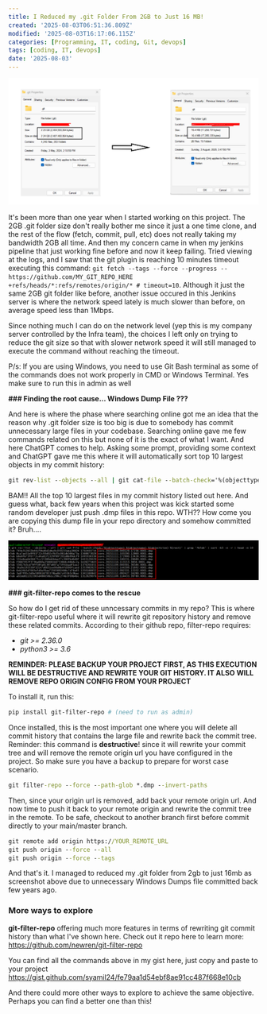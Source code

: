 ```yaml
---
title: I Reduced my .git Folder From 2GB to Just 16 MB!
created: '2025-08-03T06:51:36.809Z'
modified: '2025-08-03T16:17:06.115Z'
categories: [Programming, IT, coding, Git, devops]
tags: [coding, IT, devops]
date: '2025-08-03'
---
```


![Desktop View](/assets/git-size-reduce/git3.png)

It's been more than one year when I started working on this project. The 2GB .git folder size don't really bother me since it just a one time clone, and the rest of the flow (fetch, commit, pull, etc) does not really taking my bandwidth 2GB all time. And then my concern came in when my jenkins pipeline that just working fine before and now it keep failing. Tried viewing at the logs, and I saw that the git plugin is reaching 10 minutes timeout executing this command: `git fetch --tags --force --progress -- https://github.com/MY_GIT_REPO_HERE +refs/heads/*:refs/remotes/origin/* # timeout=10`. Although it just the same 2GB git folder like before, another issue occured in this Jenkins server is where the network speed lately is much slower than before, on average speed less than 1Mbps.

Since nothing much I can do on the network level (yep this is my company server controlled by the Infra team), the choices I left only on trying to reduce the git size so that with slower network speed it will still managed to execute the command without reaching the timeout.

P/s: If you are using Windows, you need to use Git Bash terminal as some of the commands does not work properly in CMD or Windows Terminal. Yes make sure to run this in admin as well

**### Finding the root cause... Windows Dump File ???**

And here is where the phase where searching online got me an idea that the reason why .git folder size is too big is due to somebody has commit unnecessary large files in your codebase. Searching online gave me few commands related on this but none of it is the exact of what I want. And here ChatGPT comes to help. Asking some prompt, providing some context and ChatGPT gave me this where it will automatically sort top 10 largest objects in my commit history:

```cmd
git rev-list --objects --all | git cat-file --batch-check='%(objecttype) %(objectname) %(objectsize) %(rest)' | sort -k3 -n -r | head -n 10
```

BAM!! All the top 10 largest files in my commit history listed out here. And guess what, back few years when this project was kick started some random developer just push .dmp files in this repo. WTH?? How come you are copying this dump file in your repo directory and somehow committed it? Bruh....

![Desktop View](/assets/git-size-reduce/git2.png)

**### git-filter-repo comes to the rescue**

So how do I get rid of these unncessary commits in my repo? This is where git-filter-repo useful where it will rewrite git repository history and remove these related commits. According to their github repo, filter-repo requires:

- *git >= 2.36.0*
- *python3 >= 3.6*

**REMINDER: PLEASE BACKUP YOUR PROJECT FIRST, AS THIS EXECUTION WILL BE DESTRUCTIVE AND REWRITE YOUR GIT HISTORY. IT ALSO WILL REMOVE REPO ORIGIN CONFIG FROM YOUR PROJECT**

To install it, run this:

```bash
pip install git-filter-repo # (need to run as admin)
```

Once installed, this is the most important one where you will delete all commit history that contains the large file and rewrite back the commit tree.
Reminder: this command is **destructive**! since it will rewrite your commit tree and will remove the remote origin url you have configured  in the project. So make sure you have a backup to prepare for worst case scenario.

```cmd
git filter-repo --force --path-glob *.dmp --invert-paths
```

Then, since your origin url is removed, add back your remote origin url. And now time to push it back to your remote origin and rewrite the commit tree in the remote. To be safe, checkout to another branch first before commit directly to your main/master branch.

```cmd
git remote add origin https://YOUR_REMOTE_URL
git push origin --force --all
git push origin --force --tags
```

And that's it. I managed to reduced my .git folder from 2gb to just 16mb as screenshot above due to unnecessary Windows Dumps file committed back few years ago.

### More ways to explore

**git-filter-repo** offering much more features in terms of rewriting git commit history than what I've shown here. Check out it repo here to learn more:
<https://github.com/newren/git-filter-repo>

You can find all the commands above in my gist here, just copy and paste to your project
<https://gist.github.com/syamil24/fe79aa1d54ebf8ae91cc487f668e10cb>

And there could more other ways to explore to achieve the same objective. Perhaps you can find a better one than this!

